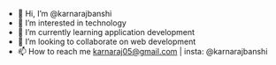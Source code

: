 - 👋 Hi, I’m @karnarajbanshi
- 👀 I’m interested in technology
- 🌱 I’m currently learning application development
- 💞️ I’m looking to collaborate on web development
- 📫 How to reach me karnaraj05@gmail.com | insta: @karnarajbanshi

<!---
karnarajbanshi/karnarajbanshi is a ✨ special ✨ repository because its `README.md` (this file) appears on your GitHub profile.
You can click the Preview link to take a look at your changes.
--->
